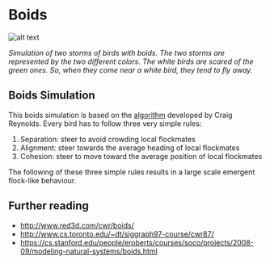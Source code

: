 # Boids

![alt text](https://github.com/lbarazza/Boids/blob/main/media/boids.gif "Flockers gif")

*Simulation of two storms of birds with boids. The two storms are represented by the two different colors. The white birds are scared of the green ones. So, when they come near a white bird, they tend to fly away.*

## Boids Simulation

This boids simulation is based on the [algorithm](http://www.red3d.com/cwr/boids/) developed by Craig Reynolds.
Every bird has to follow three very simple rules:

1. Separation: steer to avoid crowding local flockmates
2. Alignment: steer towards the average heading of local flockmates
3. Cohesion: steer to move toward the average position of local flockmates

The following of these three simple rules results in a large scale emergent flock-like behaviour.

## Further reading

- http://www.red3d.com/cwr/boids/
- http://www.cs.toronto.edu/~dt/siggraph97-course/cwr87/
- https://cs.stanford.edu/people/eroberts/courses/soco/projects/2008-09/modeling-natural-systems/boids.html
